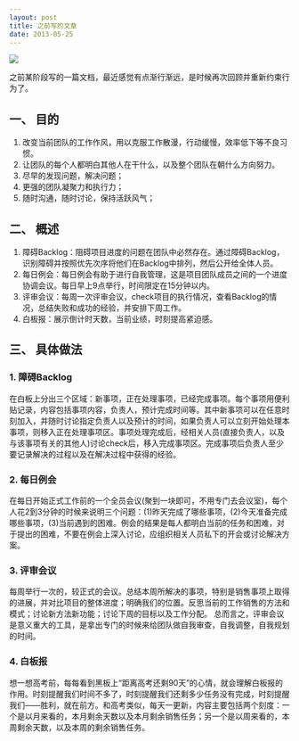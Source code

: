 ```yaml
---
layout: post
title: 之前写的文章
date: 2013-05-25
---
```



![](http://www.ashliu.com:8080/uploads/41130beacon.jpg)

之前某阶段写的一篇文档，最近感觉有点渐行渐远，是时候再次回顾并重新约束行为了。

## 一、 目的
1.	改变当前团队的工作作风，用以克服工作散漫，行动缓慢，效率低下等不良习惯。
2.	让团队的每个人都明白其他人在干什么，以及整个团队在朝什么方向努力。
3.	尽早的发现问题，解决问题；
4.	更强的团队凝聚力和执行力；
5.	随时沟通，随时讨论，保持活跃风气；

## 二、 概述
1. 障碍Backlog：阻碍项目进度的问题在团队中必然存在。通过障碍Backlog，识别障碍并按照优先次序将他们在Backlog中排列，然后公开给全体人员。
2. 每日例会：每日例会有助于进行自我管理，这是项目团队成员之间的一个进度协调会议。每日早上9点举行，时间限定在15分钟以内。
3. 评审会议：每周一次评审会议，check项目的执行情况，查看Backlog的情况，总结失败和成功的经验，并安排下周工作。
4. 白板报：展示倒计时天数，当前业绩，时刻提高紧迫感。

## 三、	具体做法

### 1. 障碍Backlog
在白板上分出三个区域：新事项，正在处理事项，已经完成事项。每个事项用便利贴记录，内容包括事项内容，负责人，预计完成时间等。其中新事项可以在任意时刻加入，并随时讨论指定负责人以及预计的时间，如果负责人可以立刻开始处理本事项，则移入正在处理事项区。事项处理完成后，经相关人员(直接负责人，以及与该事项有关的其他人)讨论check后，移入完成事项区。完成事项后负责人至少要记录解决的过程以及在解决过程中获得的经验。
### 2. 每日例会
在每日开始正式工作前的一个全员会议(聚到一块即可，不用专门去会议室)，每个人花2到3分钟的时候来说明三个问题：(1)昨天完成了哪些事项，(2)今天准备完成哪些事项，(3)当前遇到的困难。例会的结果是每人都明白当前的任务和困难，对于提出的困难，不要在例会上深入讨论，应组织相关人员私下的开会或讨论解决方案。
### 3.	评审会议
每周举行一次的，较正式的会议。总结本周所解决的事项，特别是销售事项上取得的进展，并对比项目的整体进度；明确我们的位置。反思当前的工作销售的方法和模式；讨论新方法新功能；讨论下周的目标以及工作分配。
总而言之，评审会议是意义重大的工具，是拿出专门的时候来给团队做自我审查，自我调整，自我规划的时间。
### 4.	白板报
想一想高考前，每每看到黑板上“距离高考还剩90天”的心情，就会理解白板报的作用。时刻提醒我们时间不多了，时刻提醒我们还剩多少任务没有完成，时刻提醒我们——胜利，就在前方。和高考类似，每天一更新，内容主要包括两个刻度：一个是以月来看的，本月剩余天数以及本月剩余销售任务；另一个是以周来看的，本周剩余天数，以及本周的剩余销售任务。